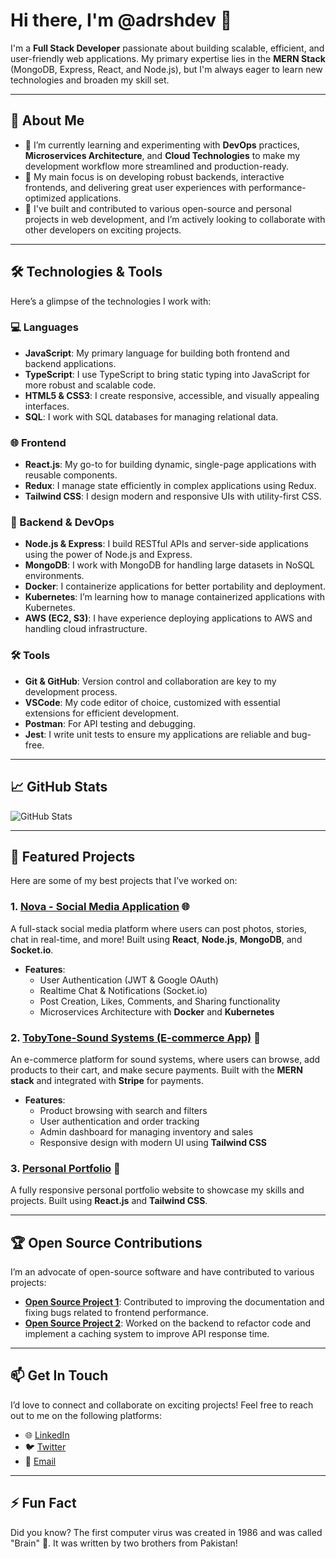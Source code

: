 # Hi there, I'm @adrshdev 👋

I'm a **Full Stack Developer** passionate about building scalable, efficient, and user-friendly web applications. My primary expertise lies in the **MERN Stack** (MongoDB, Express, React, and Node.js), but I'm always eager to learn new technologies and broaden my skill set.

---

## 🚀 About Me

- 🌱 I’m currently learning and experimenting with **DevOps** practices, **Microservices Architecture**, and **Cloud Technologies** to make my development workflow more streamlined and production-ready.
- 🎯 My main focus is on developing robust backends, interactive frontends, and delivering great user experiences with performance-optimized applications.
- 💼 I've built and contributed to various open-source and personal projects in web development, and I’m actively looking to collaborate with other developers on exciting projects.

---

## 🛠️ Technologies & Tools

Here’s a glimpse of the technologies I work with:

### 💻 Languages
- **JavaScript**: My primary language for building both frontend and backend applications.
- **TypeScript**: I use TypeScript to bring static typing into JavaScript for more robust and scalable code.
- **HTML5 & CSS3**: I create responsive, accessible, and visually appealing interfaces.
- **SQL**: I work with SQL databases for managing relational data.

### 🌐 Frontend
- **React.js**: My go-to for building dynamic, single-page applications with reusable components.
- **Redux**: I manage state efficiently in complex applications using Redux.
- **Tailwind CSS**: I design modern and responsive UIs with utility-first CSS.

### 🔧 Backend & DevOps
- **Node.js & Express**: I build RESTful APIs and server-side applications using the power of Node.js and Express.
- **MongoDB**: I work with MongoDB for handling large datasets in NoSQL environments.
- **Docker**: I containerize applications for better portability and deployment.
- **Kubernetes**: I’m learning how to manage containerized applications with Kubernetes.
- **AWS (EC2, S3)**: I have experience deploying applications to AWS and handling cloud infrastructure.

### 🛠️ Tools
- **Git & GitHub**: Version control and collaboration are key to my development process.
- **VSCode**: My code editor of choice, customized with essential extensions for efficient development.
- **Postman**: For API testing and debugging.
- **Jest**: I write unit tests to ensure my applications are reliable and bug-free.

---

## 📈 GitHub Stats

![GitHub Stats](https://github-readme-stats.vercel.app/api?username=@adrshdev&show_icons=true&theme=radical)

---

## 🌟 Featured Projects

Here are some of my best projects that I’ve worked on:

### 1. [Nova - Social Media Application](https://github.com/yourusername/nova) 🌐
A full-stack social media platform where users can post photos, stories, chat in real-time, and more! Built using **React**, **Node.js**, **MongoDB**, and **Socket.io**.

- **Features**:
  - User Authentication (JWT & Google OAuth)
  - Realtime Chat & Notifications (Socket.io)
  - Post Creation, Likes, Comments, and Sharing functionality
  - Microservices Architecture with **Docker** and **Kubernetes**

### 2. [TobyTone-Sound Systems (E-commerce App)](https://github.com/yourusername/tobytone-sound-systems) 🛒
An e-commerce platform for sound systems, where users can browse, add products to their cart, and make secure payments. Built with the **MERN stack** and integrated with **Stripe** for payments.

- **Features**:
  - Product browsing with search and filters
  - User authentication and order tracking
  - Admin dashboard for managing inventory and sales
  - Responsive design with modern UI using **Tailwind CSS**

### 3. [Personal Portfolio](https://github.com/yourusername/portfolio) 💼
A fully responsive personal portfolio website to showcase my skills and projects. Built using **React.js** and **Tailwind CSS**.

---

## 🏆 Open Source Contributions

I’m an advocate of open-source software and have contributed to various projects:

- **[Open Source Project 1](https://github.com/project-url)**: Contributed to improving the documentation and fixing bugs related to frontend performance.
- **[Open Source Project 2](https://github.com/project-url)**: Worked on the backend to refactor code and implement a caching system to improve API response time.

---

## 📫 Get In Touch

I’d love to connect and collaborate on exciting projects! Feel free to reach out to me on the following platforms:

- 🌐 [LinkedIn](https://www.linkedin.com/in/yourname)
- 🐦 [Twitter](https://twitter.com/yourusername)
- 📧 [Email](mailto:your.email@example.com)

---

## ⚡ Fun Fact

Did you know? The first computer virus was created in 1986 and was called "Brain" 🧠. It was written by two brothers from Pakistan!

